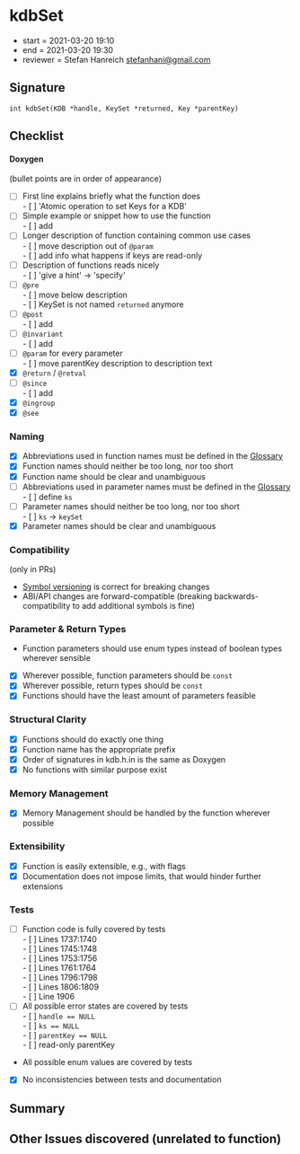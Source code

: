 # kdbSet

- start = 2021-03-20 19:10
- end = 2021-03-20 19:30
- reviewer = Stefan Hanreich <stefanhani@gmail.com>

## Signature

`int kdbSet(KDB *handle, KeySet *returned, Key *parentKey)`

## Checklist

#### Doxygen

(bullet points are in order of appearance)

- [ ] First line explains briefly what the function does  
      - [ ] 'Atomic operation to set Keys for a KDB'
- [ ] Simple example or snippet how to use the function  
      - [ ] add
- [ ] Longer description of function containing common use cases  
      - [ ] move description out of `@param`  
      - [ ] add info what happens if keys are read-only
- [ ] Description of functions reads nicely  
      - [ ] 'give a hint' -> 'specify'
- [ ] `@pre`  
      - [ ] move below description  
      - [ ] KeySet is not named `returned` anymore
- [ ] `@post`  
      - [ ] add
- [ ] `@invariant`  
      - [ ] add
- [ ] `@param` for every parameter  
      - [ ] move parentKey description to description text
- [x] `@return` / `@retval`
- [ ] `@since`  
      - [ ] add
- [x] `@ingroup`
- [x] `@see`

### Naming

- [x] Abbreviations used in function names must be defined in the
      [Glossary](/doc/help/elektra-glossary.md)
- [x] Function names should neither be too long, nor too short
- [x] Function name should be clear and unambiguous
- [ ] Abbreviations used in parameter names must be defined in the
      [Glossary](/doc/help/elektra-glossary.md)  
      - [ ] define `ks`
- [ ] Parameter names should neither be too long, nor too short  
      - [ ] `ks` -> `keySet`
- [x] Parameter names should be clear and unambiguous

### Compatibility

(only in PRs)

- [Symbol versioning](/doc/dev/symbol-versioning.md)
      is correct for breaking changes
- ABI/API changes are forward-compatible (breaking backwards-compatibility
      to add additional symbols is fine)

### Parameter & Return Types

- Function parameters should use enum types instead of boolean types
      wherever sensible
- [x] Wherever possible, function parameters should be `const`
- [x] Wherever possible, return types should be `const`
- [x] Functions should have the least amount of parameters feasible

### Structural Clarity

- [x] Functions should do exactly one thing
- [x] Function name has the appropriate prefix
- [x] Order of signatures in kdb.h.in is the same as Doxygen
- [x] No functions with similar purpose exist

### Memory Management

- [x] Memory Management should be handled by the function wherever possible

### Extensibility

- [x] Function is easily extensible, e.g., with flags
- [x] Documentation does not impose limits, that would hinder further extensions

### Tests

- [ ] Function code is fully covered by tests  
      - [ ] Lines 1737:1740  
      - [ ] Lines 1745:1748  
      - [ ] Lines 1753:1756  
      - [ ] Lines 1761:1764  
      - [ ] Lines 1796:1798  
      - [ ] Lines 1806:1809  
      - [ ] Line 1906
- [ ] All possible error states are covered by tests  
      - [ ] `handle == NULL`  
      - [ ] `ks == NULL`  
      - [ ] `parentKey == NULL`  
      - [ ] read-only parentKey
- All possible enum values are covered by tests
- [x] No inconsistencies between tests and documentation

## Summary

## Other Issues discovered (unrelated to function)
